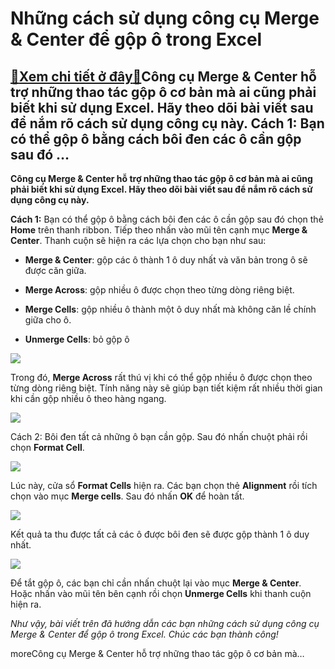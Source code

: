 Những cách sử dụng công cụ Merge & Center để gộp ô trong Excel
==============================================================

[:gift:Xem chi tiết ở đây:gift:](https://hddtvn.com/nhung-cach-su-dung-cong-cu-merge-center-de-gop-o-trong-excel/)Công cụ Merge & Center hỗ trợ những thao tác gộp ô cơ bản mà ai cũng phải biết khi sử dụng Excel. Hãy theo dõi bài viết sau để nắm rõ cách sử dụng công cụ này. Cách 1: Bạn có thể gộp ô bằng cách bôi đen các ô cần gộp sau đó …
---------------------------------------------------------------------------------------------------------------------------------------------------------------------------------------------------------------------------------

**Công cụ Merge & Center hỗ trợ những thao tác gộp ô cơ bản mà ai cũng phải biết khi sử dụng Excel. Hãy theo dõi bài viết sau để nắm rõ cách sử dụng công cụ này.**


**Cách 1:** Bạn có thể gộp ô bằng cách bôi đen các ô cần gộp sau đó chọn thẻ **Home** trên thanh ribbon. Tiếp theo nhấn vào mũi tên cạnh mục **Merge & Center**. Thanh cuộn sẽ hiện ra các lựa chọn cho bạn như sau:




* **Merge & Center**: gộp các ô thành 1 ô duy nhất và văn bản trong ô sẽ được căn giữa.

* **Merge Across**: gộp nhiều ô được chọn theo từng dòng riêng biệt.

* **Merge Cells**: gộp nhiều ô thành một ô duy nhất mà không căn lề chính giữa cho ô.

* **Unmerge Cells**: bỏ gộp ô



![](https://hddtvn.com/wp-content/uploads/2021/01/IsYK2YP.png)


Trong đó, **Merge Across** rất thú vị khi có thể gộp nhiều ô được chọn theo từng dòng riêng biệt. Tính năng này sẽ giúp bạn tiết kiệm rất nhiều thời gian khi cần gộp nhiều ô theo hàng ngang.


![](https://hddtvn.com/wp-content/uploads/2021/01/NRszki0.png)


Cách 2: Bôi đen tất cả những ô bạn cần gộp. Sau đó nhấn chuột phải rồi chọn **Format Cell**.


![](https://hddtvn.com/wp-content/uploads/2021/01/IoPX64r.png)


Lúc này, cửa sổ **Format Cells** hiện ra. Các bạn chọn thẻ **Alignment** rồi tích chọn vào mục **Merge cells**. Sau đó nhấn **OK** để hoàn tất.


![](https://hddtvn.com/wp-content/uploads/2021/01/PuuEV2q.png)


Kết quả ta thu được tất cả các ô được bôi đen sẽ được gộp thành 1 ô duy nhất.


![](https://hddtvn.com/wp-content/uploads/2021/01/jkO0Iav.png)


Để tắt gộp ô, các bạn chỉ cần nhấn chuột lại vào mục **Merge & Center**. Hoặc nhấn vào mũi tên bên cạnh rồi chọn **Unmerge Cells** khi thanh cuộn hiện ra.


*Như vậy, bài viết trên đã hướng dẫn các bạn những cách sử dụng công cụ Merge & Center để gộp ô trong Excel. Chúc các bạn thành công!*


moreCông cụ Merge & Center hỗ trợ những thao tác gộp ô cơ bản mà…

